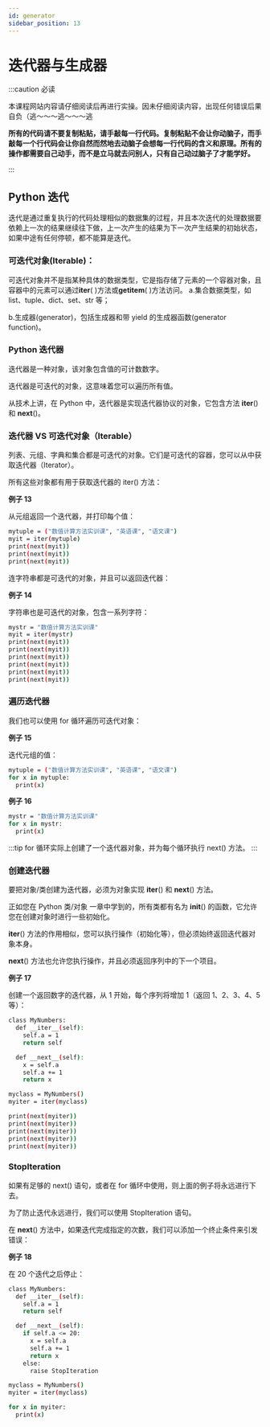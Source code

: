 ```yaml
---
id: generator
sidebar_position: 13
---
```


# 迭代器与生成器

:::caution 必读

本课程网站内容请仔细阅读后再进行实操。因未仔细阅读内容，出现任何错误后果自负（逃～～～逃～～～逃

**所有的代码请不要复制粘贴，请手敲每一行代码。复制粘贴不会让你动脑子，而手敲每一个行代码会让你自然而然地去动脑子会想每一行代码的含义和原理。所有的操作都需要自己动手，而不是立马就去问别人，只有自己动过脑子了才能学好。**

:::

## Python 迭代

迭代是通过重复执行的代码处理相似的数据集的过程，并且本次迭代的处理数据要依赖上一次的结果继续往下做，上一次产生的结果为下一次产生结果的初始状态，如果中途有任何停顿，都不能算是迭代。

### 可迭代对象(Iterable)：

可迭代对象并不是指某种具体的数据类型，它是指存储了元素的一个容器对象，且容器中的元素可以通过**iter**( )方法或**getitem**( )方法访问。
a.集合数据类型，如 list、tuple、dict、set、str 等；

b.生成器(generator)，包括生成器和带 yield 的生成器函数(generator function)。

### Python 迭代器

迭代器是一种对象，该对象包含值的可计数数字。

迭代器是可迭代的对象，这意味着您可以遍历所有值。

从技术上讲，在 Python 中，迭代器是实现迭代器协议的对象，它包含方法 **iter**() 和 **next**()。

### 迭代器 VS 可迭代对象（Iterable）

列表、元组、字典和集合都是可迭代的对象。它们是可迭代的容器，您可以从中获取迭代器（Iterator）。

所有这些对象都有用于获取迭代器的 iter() 方法：

**例子 13**

从元组返回一个迭代器，并打印每个值：

```bash
mytuple = ("数值计算方法实训课", "英语课", "语文课")
myit = iter(mytuple)
print(next(myit))
print(next(myit))
print(next(myit))
```

连字符串都是可迭代的对象，并且可以返回迭代器：

**例子 14**

字符串也是可迭代的对象，包含一系列字符：

```bash
mystr = "数值计算方法实训课"
myit = iter(mystr)
print(next(myit))
print(next(myit))
print(next(myit))
print(next(myit))
print(next(myit))
print(next(myit))
```

### 遍历迭代器

我们也可以使用 for 循环遍历可迭代对象：

**例子 15**

迭代元组的值：

```bash
mytuple = ("数值计算方法实训课", "英语课", "语文课")
for x in mytuple:
  print(x)
```

**例子 16**

```bash
mystr = "数值计算方法实训课"
for x in mystr:
  print(x)
```

:::tip
for 循环实际上创建了一个迭代器对象，并为每个循环执行 next() 方法。
:::

### 创建迭代器

要把对象/类创建为迭代器，必须为对象实现 **iter**() 和 **next**() 方法。

正如您在 Python 类/对象 一章中学到的，所有类都有名为 **init**() 的函数，它允许您在创建对象时进行一些初始化。

**iter**() 方法的作用相似，您可以执行操作（初始化等），但必须始终返回迭代器对象本身。

**next**() 方法也允许您执行操作，并且必须返回序列中的下一个项目。

**例子 17**

创建一个返回数字的迭代器，从 1 开始，每个序列将增加 1（返回 1、2、3、4、5 等）：

```bash
class MyNumbers:
  def __iter__(self):
    self.a = 1
    return self

  def __next__(self):
    x = self.a
    self.a += 1
    return x

myclass = MyNumbers()
myiter = iter(myclass)

print(next(myiter))
print(next(myiter))
print(next(myiter))
print(next(myiter))
print(next(myiter))
```

### StopIteration

如果有足够的 next() 语句，或者在 for 循环中使用，则上面的例子将永远进行下去。

为了防止迭代永远进行，我们可以使用 StopIteration 语句。

在 **next**() 方法中，如果迭代完成指定的次数，我们可以添加一个终止条件来引发错误：

**例子 18**

在 20 个迭代之后停止：

```bash
class MyNumbers:
  def __iter__(self):
    self.a = 1
    return self

  def __next__(self):
    if self.a <= 20:
      x = self.a
      self.a += 1
      return x
    else:
      raise StopIteration

myclass = MyNumbers()
myiter = iter(myclass)

for x in myiter:
  print(x)
```
